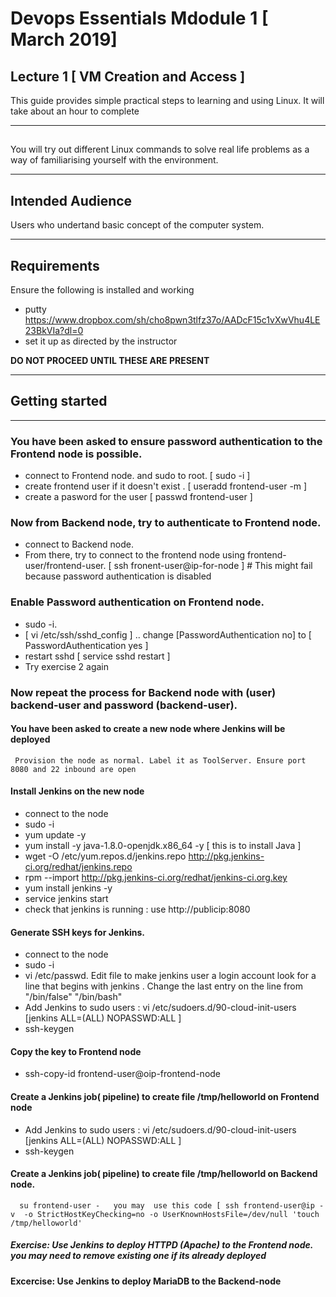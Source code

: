 #  Devops Essentials Mdodule 1 [ March 2019]

## Lecture 1 [ VM Creation and Access ]

This guide provides simple practical steps to learning and using Linux. It will take about an hour to complete

---

## 

You will try out different Linux commands to  solve real life problems as a way of familiarising yourself with the environment.

---

## Intended Audience

Users who undertand basic concept of the computer system.

---

## Requirements

Ensure the following is installed and working

- putty https://www.dropbox.com/sh/cho8pwn3tlfz37o/AADcF15c1vXwVhu4LE23BkVIa?dl=0 
- set it up as directed by the instructor

**DO NOT PROCEED UNTIL THESE ARE PRESENT**

---

## Getting started

---

###  You have been asked to ensure password authentication to the Frontend node is possible. 

- connect to Frontend node. and sudo to root. [ sudo -i ]
- create frontend user if it doesn't exist .  [ useradd frontend-user -m ]
- create a pasword for the user [ passwd  frontend-user ]

###  Now from Backend node, try to authenticate to Frontend node. 

- connect to Backend node.
- From there, try to connect to the frontend node using frontend-user/frontend-user.  [ ssh fronent-user@ip-for-node ] # This might fail because password authentication is disabled

###  Enable Password authentication on Frontend node. 
- sudo -i.
-  [ vi /etc/ssh/sshd_config ] .. change [PasswordAuthentication no]   to [ PasswordAuthentication yes ]
-  restart sshd  [ service sshd restart ] 
- Try exercise 2 again




###  Now repeat the process for Backend node with (user) backend-user and password (backend-user).



#### You have been asked to create a new node where  Jenkins  will be deployed 
     Provision the node as normal. Label it as ToolServer. Ensure port 8080 and 22 inbound are open

#### Install Jenkins on the new node  
- connect to the node
- sudo -i
- yum update -y
- yum install -y java-1.8.0-openjdk.x86_64 -y    [ this is to install Java ]
- wget -O /etc/yum.repos.d/jenkins.repo http://pkg.jenkins-ci.org/redhat/jenkins.repo 
- rpm --import http://pkg.jenkins-ci.org/redhat/jenkins-ci.org.key
- yum install jenkins -y 
- service jenkins start
- check that jenkins is running : use http://publicip:8080



#### Generate SSH keys for Jenkins.   
- connect to the node
- sudo -i
- vi /etc/passwd.  Edit file to make jenkins user a login account look for a line that begins with jenkins . Change the last entry on the line from "/bin/false" "/bin/bash"
- Add Jenkins to sudo users  :  vi /etc/sudoers.d/90-cloud-init-users     [jenkins ALL=(ALL) NOPASSWD:ALL ]
- ssh-keygen
     
      

#### Copy the key to Frontend node
- ssh-copy-id frontend-user@oip-frontend-node


#### Create a  Jenkins job( pipeline) to create file /tmp/helloworld on Frontend node
- Add Jenkins to sudo users  :  vi /etc/sudoers.d/90-cloud-init-users     [jenkins ALL=(ALL) NOPASSWD:ALL ]
- ssh-keygen   


#### Create a  Jenkins job( pipeline) to create file /tmp/helloworld on Backend node. 
      su frontend-user -   you may  use this code [ ssh frontend-user@ip -v  -o StrictHostKeyChecking=no -o UserKnownHostsFile=/dev/null 'touch /tmp/helloworld'


##### Exercise: Use Jenkins to deploy HTTPD (Apache) to the Frontend node. you may need to remove existing one if its already deployed

 
#### Excercise: Use Jenkins to deploy MariaDB to the Backend-node

